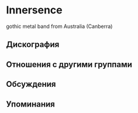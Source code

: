 # Innersence

gothic metal band from Australia (Canberra)

## Дискография


## Отношения с другими группами


## Обсуждения


## Упоминания

